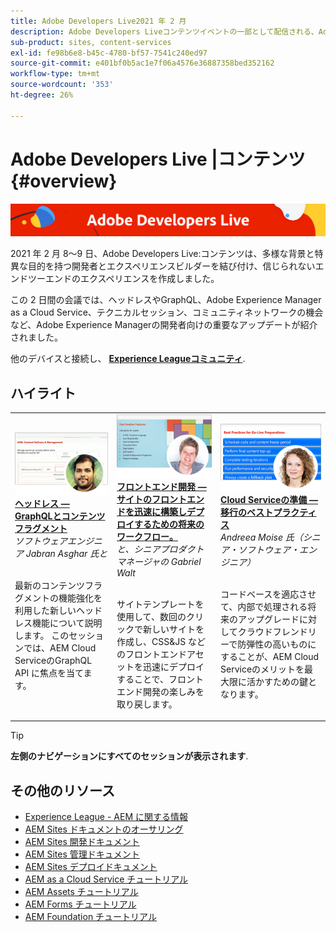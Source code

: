 ```yaml
---
title: Adobe Developers Live2021 年 2 月
description: Adobe Developers Liveコンテンツイベントの一部として配信される、Adobe Experience Manager Sitesのビデオとチュートリアルのコレクションです。
sub-product: sites, content-services
exl-id: fe98b6e8-b45c-4780-bf57-7541c240ed97
source-git-commit: e401bf0b5ac1e7f06a4576e36887358bed352162
workflow-type: tm+mt
source-wordcount: '353'
ht-degree: 26%

---
```


# Adobe Developers Live |コンテンツ {#overview}

<img alt="アドビ開発者ライブ" src="/help/adobe-developers-live/assets/adl.png" />

2021 年 2 月 8～9 日、Adobe Developers Live:コンテンツは、多様な背景と特異な目的を持つ開発者とエクスペリエンスビルダーを結び付け、信じられないエンドツーエンドのエクスペリエンスを作成しました。

この 2 日間の会議では、ヘッドレスやGraphQL、Adobe Experience Manager as a Cloud Service、テクニカルセッション、コミュニティネットワークの機会など、Adobe Experience Managerの開発者向けの重要なアップデートが紹介されました。

他のデバイスと接続し、 **[Experience Leagueコミュニティ](https://adobe.ly/36Yd3v6)**.

## ハイライト

<table>
  <tr>
   <td>
      <a href="headless-graphql-content-fragments.md">
      <img alt="ヘッドレス — GraphQLとコンテンツフラグメント" src="/help/adobe-developers-live/assets/jabran.png"/>
      </a>
      <div>
         <a href="headless-graphql-content-fragments.md"><strong>ヘッドレス — GraphQLとコンテンツフラグメント</strong></a>         
         <br/><em>ソフトウェアエンジニア Jabran Asghar 氏と</em>
      </div>
      <p>
        <br/>
         最新のコンテンツフラグメントの機能強化を利用した新しいヘッドレス機能について説明します。 このセッションでは、AEM Cloud ServiceのGraphQL API に焦点を当てます。
      </p>
     </td>   
     <td>
      <a href="rapid-frontend-devlopment.md">
      <img alt="フロントエンド開発 — サイトのフロントエンドを迅速に構築しデプロイするための将来のワークフロー。" src="/help/adobe-developers-live/assets/gabriel.png"/>
      </a>
      <div>
         <a href="rapid-frontend-devlopment.md"><strong>フロントエンド開発 — サイトのフロントエンドを迅速に構築しデプロイするための将来のワークフロー。</strong></a>
         <br/><em>と、シニアプロダクトマネージャの Gabriel Walt</em>
      </div>
      <p>
        <br/>
         サイトテンプレートを使用して、数回のクリックで新しいサイトを作成し、CSS&amp;JS などのフロントエンドアセットを迅速にデプロイすることで、フロントエンド開発の楽しみを取り戻します。
      </p>
   </td>
   </td>
     <td>
      <a href="get-ready-aem-cloud.md">
      <img alt="Cloud Serviceの準備 — 移行のベストプラクティス" src="/help/adobe-developers-live/assets/andreea.png"/>
      </a>
      <div>
         <a href="get-ready-aem-cloud.md"><strong>Cloud Serviceの準備 — 移行のベストプラクティス</strong></a>
         <br/><em>Andreea Moise 氏（シニア・ソフトウェア・エンジニア）</em>
      </div>
      <p>
        <br/>
         コードベースを適応させて、内部で処理される将来のアップグレードに対してクラウドフレンドリーで防弾性の高いものにすることが、AEM Cloud Serviceのメリットを最大限に活かすための鍵となります。
      </p>
   </td>
  </tr>
</table>

>[!TIP]
>
>**左側のナビゲーションにすべてのセッションが表示されます**.

## その他のリソース

* [Experience League - AEM に関する情報](https://experienceleague.adobe.com/?lang=ja#recommended/solutions/experience-manager)
* [AEM Sites ドキュメントのオーサリング](https://experienceleague.adobe.com/docs/experience-manager-65/authoring/home.html?lang=ja)
* [AEM Sites 開発ドキュメント](https://experienceleague.adobe.com/docs/experience-manager-65/developing/home.html?lang=ja)
* [AEM Sites 管理ドキュメント](https://experienceleague.adobe.com/docs/experience-manager-65/administering/home.html?lang=ja)
* [AEM Sites デプロイドキュメント](https://experienceleague.adobe.com/docs/experience-manager-65/deploying/home.html?lang=ja)
* [AEM as a Cloud Service チュートリアル](https://experienceleague.adobe.com/docs/experience-manager-learn/cloud-service/overview.html?lang=ja)
* [AEM Assets チュートリアル](https://experienceleague.adobe.com/docs/experience-manager-learn/assets/overview.html?lang=ja)
* [AEM Forms チュートリアル](https://experienceleague.adobe.com/docs/experience-manager-learn/forms/overview.html?lang=ja)
* [AEM Foundation チュートリアル](https://experienceleague.adobe.com/docs/experience-manager-learn/foundation/overview.html?lang=ja)
